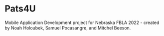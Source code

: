 # Pats4U
Mobile Application Development project for Nebraska FBLA 2022 - created by Noah Holoubek, Samuel Pocasangre, and Mitchel Beeson.
